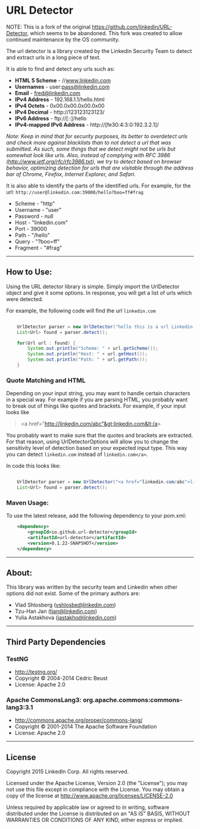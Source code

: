 # URL Detector

NOTE: This is a fork of the original https://github.com/linkedin/URL-Detector, which seems to be abandoned.  This fork was created to allow continued maintenance by the OS community.

The url detector is a library created by the Linkedin Security Team to detect and extract urls in a long piece of text.

It is able to find and detect any urls such as:

* __HTML 5 Scheme__   - //www.linkedin.com
* __Usernames__       - user:pass@linkedin.com
* __Email__           - fred@linkedin.com
* __IPv4 Address__    - 192.168.1.1/hello.html
* __IPv4 Octets__     - 0x00.0x00.0x00.0x00
* __IPv4 Decimal__    - http://123123123123/
* __IPv6 Address__    - ftp://[::]/hello
* __IPv4-mapped IPv6 Address__  - http://[fe30:4:3:0:192.3.2.1]/

_Note: Keep in mind that for security purposes, its better to overdetect urls and check more against blacklists than to not detect a url that was submitted. As such, some things that we detect might not be urls but somewhat look like urls. Also, instead of complying with RFC 3986 (http://www.ietf.org/rfc/rfc3986.txt), we try to detect based on browser behavior, optimizing detection for urls that are visitable through the address bar of Chrome, Firefox, Internet Explorer, and Safari._

It is also able to identify the parts of the identified urls. For example, for the url: `http://user@linkedin.com:39000/hello?boo=ff#frag`

* Scheme   - "http"
* Username - "user"
* Password - null
* Host     - "linkedin.com"
* Port     - 39000
* Path     - "/hello"
* Query    - "?boo=ff"
* Fragment - "#frag"

---
## How to Use:

Using the URL detector library is simple. Simply import the UrlDetector object and give it some options. In response, you will get a list of urls which were detected.

For example, the following code will find the url `linkedin.com`

```java

    UrlDetector parser = new UrlDetector("hello this is a url Linkedin.com", UrlDetectorOptions.Default);
    List<Url> found = parser.detect();

    for(Url url : found) {
        System.out.println("Scheme: " + url.getScheme());
        System.out.println("Host: " + url.getHost());
        System.out.println("Path: " + url.getPath());
    }
```

### Quote Matching and HTML
Depending on your input string, you may want to handle certain characters in a special way. For example if you are
parsing HTML, you probably want to break out of things like quotes and brackets. For example, if your input looks like

> &lt;a href="http://linkedin.com/abc"&gt;linkedin.com&lt;/a&gt;

You probably want to make sure that the quotes and brackets are extracted. For that reason, using UrlDetectorOptions
will allow you to change the sensitivity level of detection based on your expected input type. This way you can detect
`linkedin.com` instead of `linkedin.com</a>`.

In code this looks like:

```java

    UrlDetector parser = new UrlDetector("<a href="linkedin.com/abc">linkedin.com</a>", UrlDetectorOptions.HTML);
    List<Url> found = parser.detect();

```

### Maven Usage:

To use the latest release, add the following dependency to your pom.xml:

```xml
    <dependency>
        <groupId>io.github.url-detector</groupId>
        <artifactId>url-detector</artifactId>
        <version>0.1.22-SNAPSHOT</version>
    </dependency>
```

---
## About:

This library was written by the security team and Linkedin when other options did not exist. Some of the primary authors are:

* Vlad Shlosberg (vshlosbe@linkedin.com)
* Tzu-Han Jan (tjan@linkedin.com)
* Yulia Astakhova (jastakho@linkedin.com)

---
## Third Party Dependencies

### TestNG
* http://testng.org/
* Copyright © 2004-2014 Cédric Beust
* License: Apache 2.0

### Apache CommonsLang3: org.apache.commons:commons-lang3:3.1
* http://commons.apache.org/proper/commons-lang/
* Copyright © 2001-2014 The Apache Software Foundation
* License: Apache 2.0

---
## License

Copyright 2015 LinkedIn Corp. All rights reserved.

Licensed under the Apache License, Version 2.0 (the "License"); you may not use this file except in compliance with the License. You may obtain a copy of the license at http://www.apache.org/licenses/LICENSE-2.0

Unless required by applicable law or agreed to in writing, software distributed under the License is distributed on an "AS IS" BASIS, WITHOUT WARRANTIES OR CONDITIONS OF ANY KIND, either express or implied.

